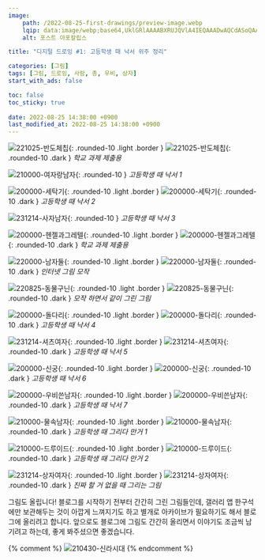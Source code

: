 ```yaml
---
image:
    path: /2022-08-25-first-drawings/preview-image.webp
    lqip: data:image/webp;base64,UklGRlAAAABXRUJQVlA4IEQAAADwAQCdASoQAAgAAgA0JaQAD4WwKYuRsAAA/v58LC1cLESP9ztg6FTwgeVVOIMR19dwzrRkt/f6yWyrN/pF2btgTAAAAA==
    alt: 포스트 아포칼립스

title: "디지털 드로잉 #1: 고등학생 때 낙서 위주 정리"

categories: [그림]
tags: [그림, 드로잉, 사람, 총, 우비, 상자]
start_with_ads: false

toc: false
toc_sticky: true
 
date: 2022-08-25 14:38:00 +0900
last_modified_at: 2022-08-25 14:38:00 +0900
---
```


![221025-반도체칩](/drawing/221025-반도체칩.webp){: .rounded-10 .light .border }
![221025-반도체칩](/drawing/221025-반도체칩.webp){: .rounded-10 .dark }
*학교 과제 제출용*

![210000-여자랑남자](/drawing/210000-여자랑남자.webp){: .rounded-10 }
*고등학생 때 낙서 1*

![200000-세탁기](/drawing/200000-세탁기.webp){: .rounded-10 .light .border }
![200000-세탁기](/drawing/200000-세탁기.webp){: .rounded-10 .dark }
*고등학생 때 낙서 2*

![231214-사자남자](/drawing/231214-사자남자.webp){: .rounded-10 }
*고등학생 때 낙서 3*

![200000-헨젤과그레텔](/drawing/200000-헨젤과그레텔.webp){: .rounded-10 .light .border }
![200000-헨젤과그레텔](/drawing/200000-헨젤과그레텔.webp){: .rounded-10 .dark }
*학교 과제 제출용*

![220000-남자둘](/drawing/220000-남자둘.webp){: .rounded-10 .light .border }
![220000-남자둘](/drawing/220000-남자둘.webp){: .rounded-10 .dark }
*인터넷 그림 모작*

![220825-동물구닌](/drawing/220825-동물구닌.webp){: .rounded-10 .light .border }
![220825-동물구닌](/drawing/220825-동물구닌.webp){: .rounded-10 .dark }
*모작 하면서 같이 그린 그림*

![200000-돌다리](/drawing/200000-돌다리.webp){: .rounded-10 .light .border }
![200000-돌다리](/drawing/200000-돌다리.webp){: .rounded-10 .dark }
*고등학생 때 낙서 4*

![231214-셔츠여자](/drawing/231214-셔츠여자.webp){: .rounded-10 .light .border }
![231214-셔츠여자](/drawing/231214-셔츠여자.webp){: .rounded-10 .dark }
*고등학생 때 낙서 5*

![200000-신궁](/drawing/200000-신궁.webp){: .rounded-10 .light .border }
![200000-신궁](/drawing/200000-신궁.webp){: .rounded-10 .dark }
*고등학생 때 낙서 6*

![200000-우비쓴남자](/drawing/200000-우비쓴남자.webp){: .rounded-10 .light .border }
![200000-우비쓴남자](/drawing/200000-우비쓴남자.webp){: .rounded-10 .dark }
*고등학생 때 낙서 7*

![210000-물속남자](/drawing/210000-물속남자.webp){: .rounded-10 .light .border }
![210000-물속남자](/drawing/210000-물속남자.webp){: .rounded-10 .dark }
*고등학생 때 그리다 만거 1*

![210000-드루이드](/drawing/210000-드루이드.webp){: .rounded-10 .light .border }
![210000-드루이드](/drawing/210000-드루이드.webp){: .rounded-10 .dark }
*고등학생 때 그리다 만거 2*

![231214-상자여자](/drawing/231214-상자여자.webp){: .rounded-10 .light .border }
![231214-상자여자](/drawing/231214-상자여자.webp){: .rounded-10 .dark }
*진짜 할 거 없을 때 그리는 그림*

그림도 올립니다! 블로그를 시작하기 전부터 간간히 그린 그림들인데, 갤러리 앱 한구석에만 보관해두는 것이 아깝게 느껴지기도 하고 별개로 아카이브가 필요하기도 해서 블로그에 올리려고 합니다. 앞으로도 블로그에 그림도 간간히 올리면서 이야기도 조금씩 남기려고 하는데, 좋게 봐주셨으면 좋겠습니다.

{% comment %}
![210430-신라시대](/drawing/210430-신라시대.webp)
{% endcomment %}